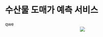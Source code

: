 # 수산물 도매가 예측 서비스

<div>
  qwe
  <a href="https://junyoungnnn.github.io/type-c_build" target="_blank">
</div>
    
<div align=center>
  
  <img src="https://github.com/user-attachments/assets/75e0f23e-5517-49d6-b122-252f6f6c4efe">

</div>

